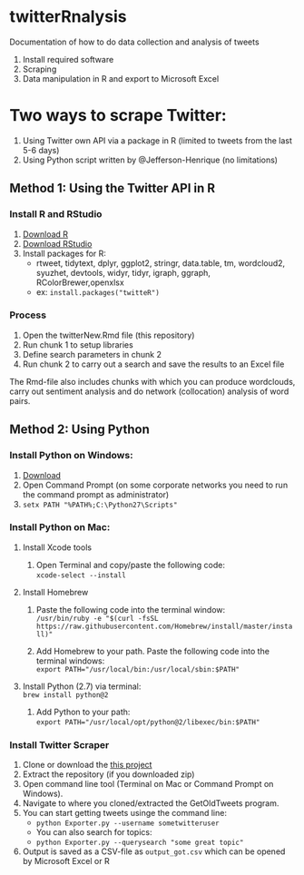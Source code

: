 # twitterRnalysis
Documentation of how to do data collection and analysis of tweets

1. Install required software<br/>
2. Scraping<br/>
3. Data manipulation in R and export to Microsoft Excel<br/>

# Two ways to scrape Twitter:
1. Using Twitter own API via a package in R (limited to tweets from the last 5-6 days)
2. Using Python script written by @Jefferson-Henrique (no limitations)

## Method 1: Using the Twitter API in R

### Install R and RStudio    
1. [Download R](https://cran.r-project.org/)
2. [Download RStudio](https://www.rstudio.com/products/rstudio/download/)
3. Install packages for R:<br/>   
    - rtweet, tidytext, dplyr, ggplot2, stringr, data.table, tm, wordcloud2, syuzhet, devtools, widyr, tidyr, igraph, ggraph, RColorBrewer,openxlsx
    - ex: `install.packages("twitteR")`

### Process
1. Open the twitterNew.Rmd file (this repository)
4. Run chunk 1 to setup libraries
5. Define search parameters in chunk 2
6. Run chunk 2 to carry out a search and save the results to an Excel file

The Rmd-file also includes chunks with which you can produce wordclouds, carry out sentiment analysis and do network (collocation) analysis of word pairs. 


## Method 2: Using Python

### Install Python on Windows:
1. [Download](https://www.python.org/downloads/release/python-2715/) <br/>
2. Open Command Prompt (on some corporate networks you need to run the command prompt as administrator)
3. `setx PATH "%PATH%;C:\Python27\Scripts"`

### Install Python on Mac:
1. Install Xcode tools <br/>
    1. Open Terminal and copy/paste the following code:<br/>
    `xcode-select --install`

2. Install Homebrew <br/>
    1. Paste the following code into the terminal window:<br/>
    `/usr/bin/ruby -e "$(curl -fsSL https://raw.githubusercontent.com/Homebrew/install/master/install)"`
    
    2. Add Homebrew to your path. Paste the following code into the terminal windows: <br/>
    `export PATH="/usr/local/bin:/usr/local/sbin:$PATH"`
  
3. Install Python (2.7) via terminal:<br/>
`brew install python@2`
    1. Add Python to your path:<br/>
    `export PATH="/usr/local/opt/python@2/libexec/bin:$PATH"`

### Install Twitter Scraper
1. Clone or download the [this project](https://github.com/Jefferson-Henrique/GetOldTweets-python)
2. Extract the repository (if you downloaded zip)
2. Open command line tool (Terminal on Mac or Command Prompt on Windows). 
3. Navigate to where you cloned/extracted the GetOldTweets program.
4. You can start getting tweets usinge the command line:
    - `python Exporter.py --username sometwitteruser`
    - You can also search for topics:
    - `python Exporter.py --querysearch "some great topic"`
5. Output is saved as a CSV-file as `output_got.csv` which can be opened by Microsoft Excel or R
